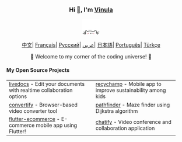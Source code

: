 <div align="center" style="background-image: url('https://pic.longtao.fun/pics/24/8712160154167691113610916885165716016931_gopic_.gif'); background-size: cover; background-position: center; padding: 20px;">
    <h3>Hi 👋, I'm <a href="https://vinulasenarathne.vercel.app">Vinula</a></h3>
    <p align="center">
        <a href="https://vinulasenarathne.vercel.app">
            <img src="cat.webp" width="50"/>
        </a>
    </p>
    <p align="center" width="100%">
        <a href="https://github.com/vinulays/vinulays/blob/main/README_CN.md"><span>中文</span></a>|
        <a href="https://github.com/vinulays/vinulays/blob/main/README_FR.md"><span>Français</span></a>|
        <a href="https://github.com/vinulays/vinulays/blob/main/README_RU.md"><span>Русский</span></a>|
        <a href="https://github.com/vinulays/vinulays/blob/main/README_AR.md"><span>عربي</span></a>|
        <a href="https://github.com/vinulays/vinulays/blob/main/README_JP.md"><span>日本語</span></a>|
        <a href="https://github.com/vinulays/vinulays/blob/main/README_PTBR.md"><span>Português</span></a>|
        <a href="https://github.com/vinulays/vinulays/blob/main/README_TR.md"><span>Türkçe</span></a>
    </p>
    <p>🌟 Welcome to my corner of the coding universe! 🌟</p>
    <h4 align="left">My Open Source Projects</h4>
    <table align="center">
        <tr>
            <td><a href="https://github.com/vinulays/live-docs">livedocs</a> - Edit your documents with realtime collaboration options</td>
            <td><a href="https://github.com/vinulays/recychamp">recychamp</a> - Mobile app to improve sustainability among kids</td>
        </tr>
        <tr>
            <td><a href="https://github.com/vinulays/video-converter">convertify</a> - Browser-based video converter tool</td>
            <td><a href="https://github.com/vinulays/path-finder">pathfinder</a> - Maze finder using Dijkstra algorithm</td>
        </tr>
        <tr>
            <td><a href="https://github.com/vinulays/flutter-ecommerce">flutter-ecommerce</a> - E-commerce mobile app using Flutter!</td>
            <td><a href="https://github.com/vinulays/chatify">chatify</a> - Video conference and collaboration application</td>
        </tr>
        </table>
</div>
